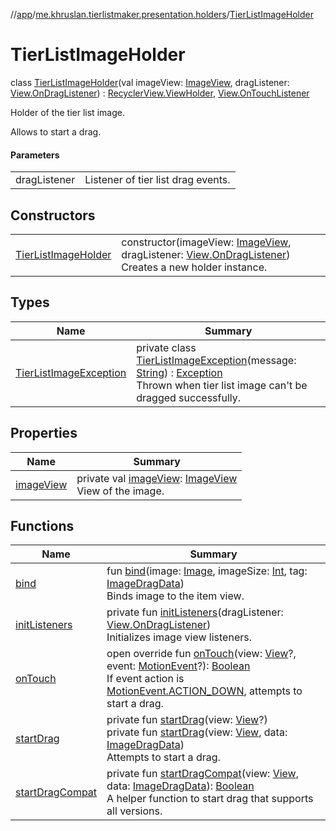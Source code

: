 //[app](../../../index.md)/[me.khruslan.tierlistmaker.presentation.holders](../index.md)/[TierListImageHolder](index.md)

# TierListImageHolder

class [TierListImageHolder](index.md)(val imageView: [ImageView](https://developer.android.com/reference/kotlin/android/widget/ImageView.html), dragListener: [View.OnDragListener](https://developer.android.com/reference/kotlin/android/view/View.OnDragListener.html)) : [RecyclerView.ViewHolder](https://developer.android.com/reference/kotlin/androidx/recyclerview/widget/RecyclerView.ViewHolder.html), [View.OnTouchListener](https://developer.android.com/reference/kotlin/android/view/View.OnTouchListener.html)

Holder of the tier list image.

Allows to start a drag.

#### Parameters

| | |
|---|---|
| dragListener | Listener of tier list drag events. |

## Constructors

| | |
|---|---|
| [TierListImageHolder](-tier-list-image-holder.md) | constructor(imageView: [ImageView](https://developer.android.com/reference/kotlin/android/widget/ImageView.html), dragListener: [View.OnDragListener](https://developer.android.com/reference/kotlin/android/view/View.OnDragListener.html))<br>Creates a new holder instance. |

## Types

| Name | Summary |
|---|---|
| [TierListImageException](-tier-list-image-exception/index.md) | private class [TierListImageException](-tier-list-image-exception/index.md)(message: [String](https://kotlinlang.org/api/latest/jvm/stdlib/kotlin/-string/index.html)) : [Exception](https://developer.android.com/reference/kotlin/java/lang/Exception.html)<br>Thrown when tier list image can't be dragged successfully. |

## Properties

| Name | Summary |
|---|---|
| [imageView](image-view.md) | private val [imageView](image-view.md): [ImageView](https://developer.android.com/reference/kotlin/android/widget/ImageView.html)<br>View of the image. |

## Functions

| Name | Summary |
|---|---|
| [bind](bind.md) | fun [bind](bind.md)(image: [Image](../../me.khruslan.tierlistmaker.data.models.tierlist.image/-image/index.md), imageSize: [Int](https://kotlinlang.org/api/latest/jvm/stdlib/kotlin/-int/index.html), tag: [ImageDragData](../../me.khruslan.tierlistmaker.data.models.drag/-image-drag-data/index.md))<br>Binds image to the item view. |
| [initListeners](init-listeners.md) | private fun [initListeners](init-listeners.md)(dragListener: [View.OnDragListener](https://developer.android.com/reference/kotlin/android/view/View.OnDragListener.html))<br>Initializes image view listeners. |
| [onTouch](on-touch.md) | open override fun [onTouch](on-touch.md)(view: [View](https://developer.android.com/reference/kotlin/android/view/View.html)?, event: [MotionEvent](https://developer.android.com/reference/kotlin/android/view/MotionEvent.html)?): [Boolean](https://kotlinlang.org/api/latest/jvm/stdlib/kotlin/-boolean/index.html)<br>If event action is [MotionEvent.ACTION_DOWN](https://developer.android.com/reference/kotlin/android/view/MotionEvent.html#action_down), attempts to start a drag. |
| [startDrag](start-drag.md) | private fun [startDrag](start-drag.md)(view: [View](https://developer.android.com/reference/kotlin/android/view/View.html)?)<br>private fun [startDrag](start-drag.md)(view: [View](https://developer.android.com/reference/kotlin/android/view/View.html), data: [ImageDragData](../../me.khruslan.tierlistmaker.data.models.drag/-image-drag-data/index.md))<br>Attempts to start a drag. |
| [startDragCompat](start-drag-compat.md) | private fun [startDragCompat](start-drag-compat.md)(view: [View](https://developer.android.com/reference/kotlin/android/view/View.html), data: [ImageDragData](../../me.khruslan.tierlistmaker.data.models.drag/-image-drag-data/index.md)): [Boolean](https://kotlinlang.org/api/latest/jvm/stdlib/kotlin/-boolean/index.html)<br>A helper function to start drag that supports all versions. |
